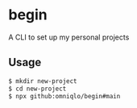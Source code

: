 # begin

A CLI to set up my personal projects

## Usage

```sh
$ mkdir new-project
$ cd new-project
$ npx github:omniqlo/begin#main
```
